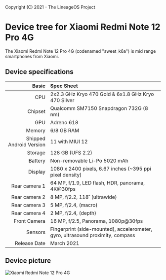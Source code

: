 Copyright (C) 2021 - The LineageOS Project

Device tree for Xiaomi Redmi Note 12 Pro 4G
==============

The Xiaomi Redmi Note 12 Pro 4G (codenamed "sweet_k6a") is mid range smartphones from Xiaomi.

## Device specifications

Basic   | Spec Sheet
-------:|:-------------------------
| CPU     | 2x2.3 GHz Kryo 470 Gold & 6x1.8 GHz Kryo 470 Silver      |
| Chipset | Qualcomm SM7150 Snapdragon 732G (8 nm)                   |
| GPU     | Adreno 618                                               |
| Memory  | 6/8 GB RAM                                               |
| Shipped Android Version | 11 with MIUI 12                          |
| Storage | 128 GB (UFS 2.2)                                         |
| Battery | Non-removable Li-Po 5020 mAh                             |
| Display | 1080 x 2400 pixels, 6.67 inches (~395 ppi pixel density) |
| Rear camera 1 | 64 MP, f/1.9, LED flash, HDR, panorama, 4K@30fps  |
| Rear camera 2 | 8 MP, f/2.2, 118˚ (ultrawide)                      |
| Rear camera 3 | 5 MP, f/2.4, (macro)                               |
| Rear camera 4 | 2 MP, f/2.4, (depth)                               |
| Front Camera | 16 MP, f/2.5, Panorama, 1080p@30fps                 |
| Sensors | Fingerprint (side-mounted), accelerometer, gyro, ultrasound proximity, compass |
| Release Date | March 2021                                          |

## Device picture
![Xiaomi Redmi Note 12 Pro 4G](https://i01.appmifile.com/v1/MI_18455B3E4DA706226CF7535A58E875F0267/pms_1681210731.51053703.png "Xiaomi Redmi Note 12 Pro 4G")
